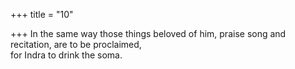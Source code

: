 +++
title = "10"

+++
In the same way those things beloved of him, praise song and  
recitation, are to be proclaimed,  
for Indra to drink the soma.  